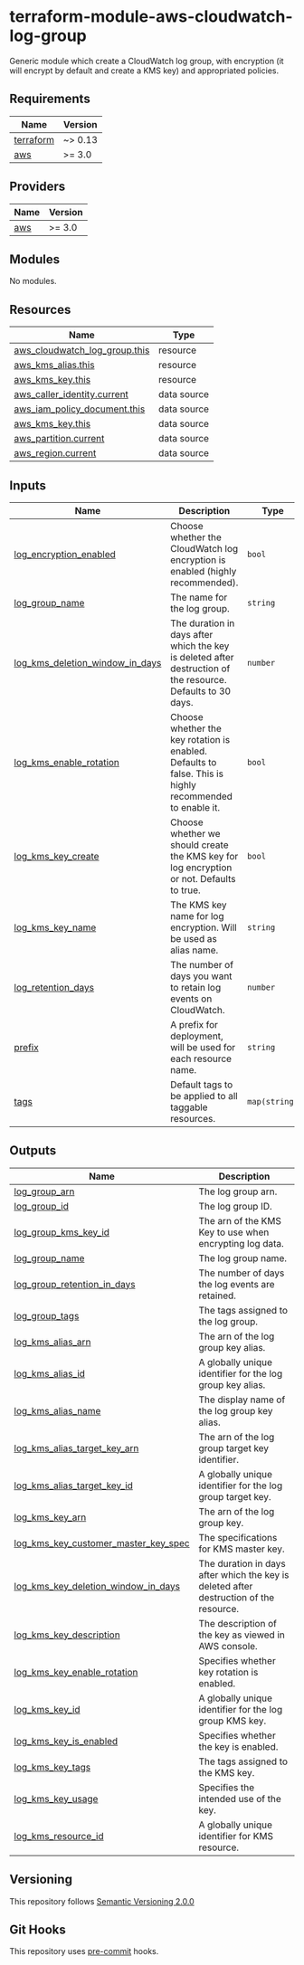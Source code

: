 # terraform-module-aws-cloudwatch-log-group

Generic module which create a CloudWatch log group, with encryption (it will encrypt by default and create a KMS key) and appropriated policies.

<!-- BEGINNING OF PRE-COMMIT-TERRAFORM DOCS HOOK -->
## Requirements

| Name | Version |
|------|---------|
| <a name="requirement_terraform"></a> [terraform](#requirement\_terraform) | ~> 0.13 |
| <a name="requirement_aws"></a> [aws](#requirement\_aws) | >= 3.0 |

## Providers

| Name | Version |
|------|---------|
| <a name="provider_aws"></a> [aws](#provider\_aws) | >= 3.0 |

## Modules

No modules.

## Resources

| Name | Type |
|------|------|
| [aws_cloudwatch_log_group.this](https://registry.terraform.io/providers/hashicorp/aws/latest/docs/resources/cloudwatch_log_group) | resource |
| [aws_kms_alias.this](https://registry.terraform.io/providers/hashicorp/aws/latest/docs/resources/kms_alias) | resource |
| [aws_kms_key.this](https://registry.terraform.io/providers/hashicorp/aws/latest/docs/resources/kms_key) | resource |
| [aws_caller_identity.current](https://registry.terraform.io/providers/hashicorp/aws/latest/docs/data-sources/caller_identity) | data source |
| [aws_iam_policy_document.this](https://registry.terraform.io/providers/hashicorp/aws/latest/docs/data-sources/iam_policy_document) | data source |
| [aws_kms_key.this](https://registry.terraform.io/providers/hashicorp/aws/latest/docs/data-sources/kms_key) | data source |
| [aws_partition.current](https://registry.terraform.io/providers/hashicorp/aws/latest/docs/data-sources/partition) | data source |
| [aws_region.current](https://registry.terraform.io/providers/hashicorp/aws/latest/docs/data-sources/region) | data source |

## Inputs

| Name | Description | Type | Default | Required |
|------|-------------|------|---------|:--------:|
| <a name="input_log_encryption_enabled"></a> [log\_encryption\_enabled](#input\_log\_encryption\_enabled) | Choose whether the CloudWatch log encryption is enabled (highly recommended). | `bool` | `true` | no |
| <a name="input_log_group_name"></a> [log\_group\_name](#input\_log\_group\_name) | The name for the log group. | `string` | n/a | yes |
| <a name="input_log_kms_deletion_window_in_days"></a> [log\_kms\_deletion\_window\_in\_days](#input\_log\_kms\_deletion\_window\_in\_days) | The duration in days after which the key is deleted after destruction of the resource. Defaults to 30 days. | `number` | `30` | no |
| <a name="input_log_kms_enable_rotation"></a> [log\_kms\_enable\_rotation](#input\_log\_kms\_enable\_rotation) | Choose whether the key rotation is enabled. Defaults to false. This is highly recommended to enable it. | `bool` | `true` | no |
| <a name="input_log_kms_key_create"></a> [log\_kms\_key\_create](#input\_log\_kms\_key\_create) | Choose whether we should create the KMS key for log encryption or not. Defaults to true. | `bool` | `true` | no |
| <a name="input_log_kms_key_name"></a> [log\_kms\_key\_name](#input\_log\_kms\_key\_name) | The KMS key name for log encryption. Will be used as alias name. | `string` | `null` | no |
| <a name="input_log_retention_days"></a> [log\_retention\_days](#input\_log\_retention\_days) | The number of days you want to retain log events on CloudWatch. | `number` | `7` | no |
| <a name="input_prefix"></a> [prefix](#input\_prefix) | A prefix for deployment, will be used for each resource name. | `string` | n/a | yes |
| <a name="input_tags"></a> [tags](#input\_tags) | Default tags to be applied to all taggable resources. | `map(string)` | `{}` | no |

## Outputs

| Name | Description |
|------|-------------|
| <a name="output_log_group_arn"></a> [log\_group\_arn](#output\_log\_group\_arn) | The log group arn. |
| <a name="output_log_group_id"></a> [log\_group\_id](#output\_log\_group\_id) | The log group ID. |
| <a name="output_log_group_kms_key_id"></a> [log\_group\_kms\_key\_id](#output\_log\_group\_kms\_key\_id) | The arn of the KMS Key to use when encrypting log data. |
| <a name="output_log_group_name"></a> [log\_group\_name](#output\_log\_group\_name) | The log group name. |
| <a name="output_log_group_retention_in_days"></a> [log\_group\_retention\_in\_days](#output\_log\_group\_retention\_in\_days) | The number of days the log events are retained. |
| <a name="output_log_group_tags"></a> [log\_group\_tags](#output\_log\_group\_tags) | The tags assigned to the log group. |
| <a name="output_log_kms_alias_arn"></a> [log\_kms\_alias\_arn](#output\_log\_kms\_alias\_arn) | The arn of the log group key alias. |
| <a name="output_log_kms_alias_id"></a> [log\_kms\_alias\_id](#output\_log\_kms\_alias\_id) | A globally unique identifier for the log group key alias. |
| <a name="output_log_kms_alias_name"></a> [log\_kms\_alias\_name](#output\_log\_kms\_alias\_name) | The display name of the log group key alias. |
| <a name="output_log_kms_alias_target_key_arn"></a> [log\_kms\_alias\_target\_key\_arn](#output\_log\_kms\_alias\_target\_key\_arn) | The arn of the log group target key identifier. |
| <a name="output_log_kms_alias_target_key_id"></a> [log\_kms\_alias\_target\_key\_id](#output\_log\_kms\_alias\_target\_key\_id) | A globally unique identifier for the log group target key. |
| <a name="output_log_kms_key_arn"></a> [log\_kms\_key\_arn](#output\_log\_kms\_key\_arn) | The arn of the log group key. |
| <a name="output_log_kms_key_customer_master_key_spec"></a> [log\_kms\_key\_customer\_master\_key\_spec](#output\_log\_kms\_key\_customer\_master\_key\_spec) | The specifications for KMS master key. |
| <a name="output_log_kms_key_deletion_window_in_days"></a> [log\_kms\_key\_deletion\_window\_in\_days](#output\_log\_kms\_key\_deletion\_window\_in\_days) | The duration in days after which the key is deleted after destruction of the resource. |
| <a name="output_log_kms_key_description"></a> [log\_kms\_key\_description](#output\_log\_kms\_key\_description) | The description of the key as viewed in AWS console. |
| <a name="output_log_kms_key_enable_rotation"></a> [log\_kms\_key\_enable\_rotation](#output\_log\_kms\_key\_enable\_rotation) | Specifies whether key rotation is enabled. |
| <a name="output_log_kms_key_id"></a> [log\_kms\_key\_id](#output\_log\_kms\_key\_id) | A globally unique identifier for the log group KMS key. |
| <a name="output_log_kms_key_is_enabled"></a> [log\_kms\_key\_is\_enabled](#output\_log\_kms\_key\_is\_enabled) | Specifies whether the key is enabled. |
| <a name="output_log_kms_key_tags"></a> [log\_kms\_key\_tags](#output\_log\_kms\_key\_tags) | The tags assigned to the KMS key. |
| <a name="output_log_kms_key_usage"></a> [log\_kms\_key\_usage](#output\_log\_kms\_key\_usage) | Specifies the intended use of the key. |
| <a name="output_log_kms_resource_id"></a> [log\_kms\_resource\_id](#output\_log\_kms\_resource\_id) | A globally unique identifier for KMS resource. |
<!-- END OF PRE-COMMIT-TERRAFORM DOCS HOOK -->

## Versioning
This repository follows [Semantic Versioning 2.0.0](https://semver.org/)

## Git Hooks
This repository uses [pre-commit](https://pre-commit.com/) hooks.
